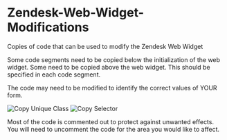 # Zendesk-Web-Widget-Modifications
Copies of code that can be used to modify the Zendesk Web Widget

Some code segments need to be copied below the initialization of the web widget. Some need to be copied above the web widget. 
This should be specified in each code segment.

The code may need to be modified to identify the correct values of YOUR form.

<img src="https://media.giphy.com/media/lMTrnzIfKvvuSBcFro/giphy.gif" alt="Copy Unique Class" /> <img src="https://media.giphy.com/media/VKKP4LsSY82RWbYAJE/giphy.gif" alt="Copy Selector" />

Most of the code is commented out to protect against unwanted effects.
You will need to uncomment the code for the area you would like to affect.
